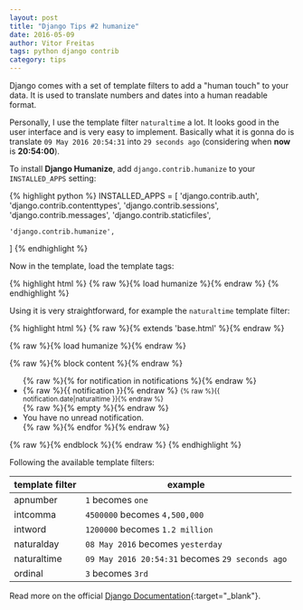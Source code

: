 ```yaml
---
layout: post
title: "Django Tips #2 humanize"
date: 2016-05-09
author: Vitor Freitas
tags: python django contrib
category: tips
---
```


Django comes with a set of template filters to add a "human touch" to your data. It is used to translate numbers and
dates into a human readable format.

Personally, I use the template filter `naturaltime` a lot. It looks good in the user interface and is very easy to
implement. Basically what it is gonna do is translate `09 May 2016 20:54:31` into `29 seconds ago` (considering when
**now** is **20:54:00**).

To install **Django Humanize**, add `django.contrib.humanize` to your `INSTALLED_APPS` setting:

{% highlight python %}
INSTALLED_APPS = [
    'django.contrib.auth',
    'django.contrib.contenttypes',
    'django.contrib.sessions',
    'django.contrib.messages',
    'django.contrib.staticfiles',

    'django.contrib.humanize',
]
{% endhighlight %}

Now in the template, load the template tags:

{% highlight html %}
{% raw %}{% load humanize %}{% endraw %}
{% endhighlight %}

Using it is very straightforward, for example the `naturaltime` template filter:

{% highlight html %}
{% raw %}{% extends 'base.html' %}{% endraw %}

{% raw %}{% load humanize %}{% endraw %}

{% raw %}{% block content %}{% endraw %}
  <ul>
    {% raw %}{% for notification in notifications %}{% endraw %}
      <li>
        {% raw %}{{ notification }}{% endraw %}
        <small>{% raw %}{{ notification.date|naturaltime }}{% endraw %}</small>
      </li>
    {% raw %}{% empty %}{% endraw %}
      <li>You have no unread notification.</li>
    {% raw %}{% endfor %}{% endraw %}
  </ul>
{% raw %}{% endblock %}{% endraw %}
{% endhighlight %}

Following the available template filters:

| template filter | example |
|-----------------|---------|
| apnumber        | `1` becomes `one` |
| intcomma        | `4500000` becomes `4,500,000` |
| intword         | `1200000` becomes `1.2 million` |
| naturalday      | `08 May 2016` becomes `yesterday` |
| naturaltime     | `09 May 2016 20:54:31` becomes `29 seconds ago` |
| ordinal         | `3` becomes `3rd` |

Read more on the official [Django Documentation][django-docs-humanize]{:target="_blank"}.

[django-docs-humanize]: https://docs.djangoproject.com/en/dev/ref/contrib/humanize/